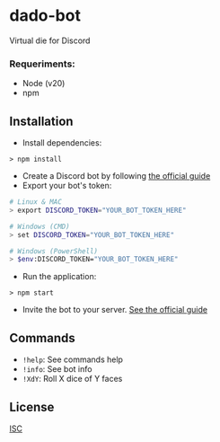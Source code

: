 # dado-bot

Virtual die for Discord

### Requeriments:
- Node (v20)
- npm

## Installation
- Install dependencies:
```
> npm install
```
- Create a Discord bot by following [the official guide](https://discordjs.guide/preparations/setting-up-a-bot-application.html)
- Export your bot's token:
  
```bash
# Linux & MAC
> export DISCORD_TOKEN="YOUR_BOT_TOKEN_HERE"
```
```bash
# Windows (CMD)
> set DISCORD_TOKEN="YOUR_BOT_TOKEN_HERE"
```
```bash
# Windows (PowerShell)
> $env:DISCORD_TOKEN="YOUR_BOT_TOKEN_HERE"
```
- Run the application:
```
> npm start
```
- Invite the bot to your server. [See the official guide](https://discordjs.guide/preparations/adding-your-bot-to-servers.html#bot-invite-links)

## Commands
- `!help`: See commands help
- `!info`: See bot info
- `!XdY`: Roll X dice of Y faces

## License
[ISC](https://en.wikipedia.org/wiki/ISC_license)
